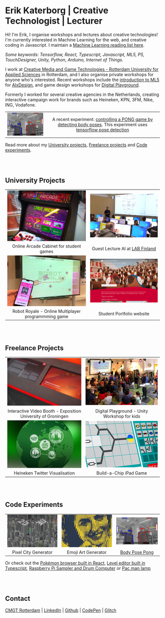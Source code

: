 # Erik Katerborg | Creative Technologist | Lecturer 

Hi! I'm Erik, I organise workshops and lectures about creative technologies! I'm currently interested in Machine Learning for the web, and creative coding in Javascript. I maintain a [Machine Learning reading list here](https://github.com/HR-CMGT/Machine-Learning-Readinglist). 

*Some keywords: Tensorflow, React, Typescript, Javascript, ML5, P5, TouchDesigner, Unity, Python, Arduino, Internet of Things.*

I work at [Creative Media and Game Technologies - Rotterdam University for Applied Sciences](https://www.hogeschoolrotterdam.nl/opleidingen/bachelor/creative-media-and-game-technologies/voltijd/) in Rotterdam, and I also organise private workshops for anyone who's interested. Recent workshops include the [introduction to ML5](https://medium.com/aixdesign/getting-started-with-ml5-js-tutorial-part-i-image-classifier-6d437ec38045) for [AIxDesign](https://www.aixdesign.co), and game design workshops for [Digital Playground](https://digitalplayground.nl). 

Formerly I worked for several creative agencies in the Netherlands, creating interactive campaign work for brands such as Heineken, KPN, 3FM, Nike, ING, Vodafone. 

|  |  |
:-------------------------:|:-------------------------:
<img src="./images/posepong.png" width="300" />  |  A recent experiment: [controlling a PONG game by detecting body poses](https://www.youtube.com/watch?v=bWudBkCdCZA). This experiment uses [tensorflow pose detection](https://www.tensorflow.org/js/models)

Read more about my [University projects](#uni), [Freelance projects](#freelance) and [Code experiments](#exp).

<br>
<br>

## <a name="uni"></a>University Projects

|  |  |
:-------------------------:|:-------------------------:
![](./images/arcadecabinet800x515.png)  |  ![](./images/ml1.png)
Online Arcade Cabinet for student games | Guest Lecture AI at [LAB Finland](https://www.lab.fi/en) 
![](./images/robots.jpg)  |  ![](./images/showcase.png)
Robot Royale - Online Multiplayer programmming game | Student Portfolio website

<br>
<br>

## <a name="freelance"></a>Freelance Projects

|  |  |
:-------------------------:|:-------------------------:
![](./images/video.png)  |  ![](./images/unity1.png)
Interactive Video Booth - Exposition University of Groningen | Digital Playground - Unity Workshop for kids
![](./images/beer.png)  |  ![](./images/chip.png)
Heineken Twitter Visualisation | Build-a-Chip iPad Game

<br>
<br>

## <a name="exp"></a>Code Experiments

 |  |  |  |
:-------------------------:|:-------------------------:|:-------------------------:
 ![](./images/city.png)  |  ![](./images/emoji.png)  |  ![](./images/posepong.png)
Pixel City Generator | Emoji Art Generator | [Body Pose Pong](https://www.youtube.com/watch?v=DMebdxAp0j0)

Or check out the [Pokémon browser built in React](https://kokodoko.github.io/react-pokedex/), [Level editor built in Typescript](https://kokodoko.github.io/level-editor/), [Raspberry Pi Sampler and Drum Computer](https://www.youtube.com/watch?v=bWudBkCdCZA) or [Pac man lamp](https://github.com/KokoDoko/PacmanLamp)
 
<br>
<br>

## Contact

[CMGT Rotterdam](https://www.hogeschoolrotterdam.nl/opleidingen/bachelor/creative-media-and-game-technologies/voltijd/) | [LinkedIn](https://www.linkedin.com/in/eerkmans/) | [Github](https://github.com/KokoDoko) | [CodePen](https://codepen.io/eerk) | [Glitch](https://glitch.com/@KokoDoko)
